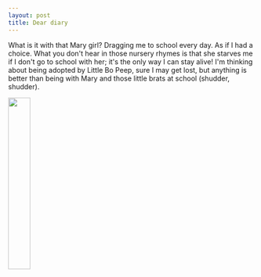 ```yaml
---
layout: post
title: Dear diary
---
```


What is it with that Mary girl?  Dragging me to school every day. As if I had a choice.  What you don't hear in those nursery rhymes is that she starves me if I don't go to school with her; it's the only way I can stay alive!  I'm thinking about being adopted by Little Bo Peep, sure I may get lost, but anything is better than being with Mary and those little brats at school (shudder, shudder).


<img src="http://tiptopunit.github.io/morsel/img/kpl8.jpg" style="height: 30%; width: 30%; display: block;" data-src="{{ site.baseurl }}/js/holder.js/100px320/thumb">
